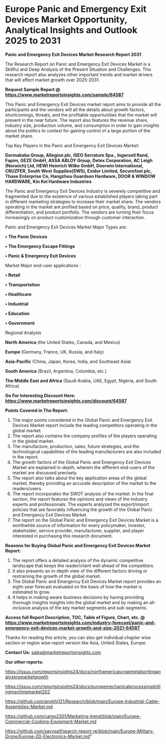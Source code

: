 # Europe Panic and Emergency Exit Devices Market Opportunity, Analytical Insights and Outlook 2025 to 2031

<strong>Panic and Emergency Exit Devices Market Research Report 2031</strong>

The Research Report on Panic and Emergency Exit Devices Market is a Skillful and Deep Analysis of the Present Situation and Challenges. This research report also analyzes other important trends and market drivers that will affect market growth over 2025-2031.

<strong>Request Sample Report @ <a href=https://www.marketreportsinsights.com/sample/64587>https://www.marketreportsinsights.com/sample/64587</a></strong>

This Panic and Emergency Exit Devices market report aims to provide all the participants and the vendors will all the details about growth factors, shortcomings, threats, and the profitable opportunities that the market will present in the near future. The report also features the revenue share, industry size, production volume, and consumption in order to gain insights about the politics to contest for gaining control of a large portion of the market share.

Top Key Players in the Panic and Emergency Exit Devices Market:

<strong>Dormakaba Group, Allegion plc, ISEO Serrature Spa., Ingersoll Rand, Fapim, GEZE GmbH, ASSA ABLOY Group, Detex Corporation, AC Leigh (Norwich) Ltd, HEWI Heinrich Wilke GmbH, Doorwin International, CRUZFER, South West Supplies(SWS), Exidor Limited, Securefast plc, Thase Enterprise Co, Hangzhou Guardson Hardware, DOOR & WINDOW HARDWARE, Kin Kei Hardware Industries</strong>

The Panic and Emergency Exit Devices Industry is severely competitive and fragmented due to the existence of various established players taking part in different marketing strategies to increase their market share. The vendors operating in the market are profiled based on price, quality, brand, product differentiation, and product portfolio. The vendors are turning their focus increasingly on product customization through customer interaction.

Panic and Emergency Exit Devices Market Major Types are:

<strong>• The Panic Devices

• The Emergency Escape Fittings

• Panic & Emergency Exit Devices</strong>

Market Major end-user applications :

<strong>• Retail

• Transportation

• Healthcare

• Industrial

• Education

• Government</strong>

Regional Analysis

</u><strong><b>North America</b></strong> (the United States, Canada, and Mexico)

<strong><b>Europe </b></strong>(Germany, France, UK, Russia, and Italy)

<strong><b>Asia-Pacific</b></strong> (China, Japan, Korea, India, and Southeast Asia)

<strong><b>South America</b></strong> (Brazil, Argentina, Colombia, etc.)

<strong><b>The Middle East and Africa</b></strong> (Saudi Arabia, UAE, Egypt, Nigeria, and South Africa)

<strong>Go For Interesting Discount Here: <a href=https://www.marketreportsinsights.com/discount/64587>https://www.marketreportsinsights.com/discount/64587</a></strong>

<strong>Points Covered in The Report:</strong>
<ol>
  <li>The major points considered in the Global Panic and Emergency Exit Devices Market report include the leading competitors operating in the global market.</li>
  <li>The report also contains the company profiles of the players operating in the global market.</li>
  <li>The manufacture, production, sales, future strategies, and the technological capabilities of the leading manufacturers are also included in the report.</li>
  <li>The growth factors of the Global Panic and Emergency Exit Devices Market are explained in-depth, wherein the different end-users of the market are discussed precisely.</li>
  <li>The report also talks about the key application areas of the global market, thereby providing an accurate description of the market to the readers/users.</li>
  <li>The report incorporates the SWOT analysis of the market. In the final section, the report features the opinions and views of the industry experts and professionals. The experts analyzed the export/import policies that are favorably influencing the growth of the Global Panic and Emergency Exit Devices Market.</li>
  <li>The report on the Global Panic and Emergency Exit Devices Market is a worthwhile source of information for every policymaker, investor, stakeholder, service provider, manufacturer, supplier, and player interested in purchasing this research document.</li>
</ol>
<strong>Reasons for Buying Global Panic and Emergency Exit Devices Market Report:</strong>

<ol>
  <li>The report offers a detailed analysis of the dynamic competitive landscape that keeps the reader/client well ahead of the competitors.</li>
  <li>It also presents an in-depth view of the different factors driving or restraining the growth of the global market.</li>
  <li>The Global Panic and Emergency Exit Devices Market report provides an eight-year forecast evaluated on the basis of how the market is estimated to grow.</li>
  <li>It helps in making aware business decisions by having providing thorough insights insights into the global market and by making an all-inclusive analysis of the key market segments and sub-segments.</li>
</ol>
<strong>Access full Report Description, TOC, Table of Figure, Chart, etc. @ <a href=https://www.marketreportsinsights.com/industry-forecast/panic-and-emergency-exit-devices-market-growth-and-size-2021-64587>https://www.marketreportsinsights.com/industry-forecast/panic-and-emergency-exit-devices-market-growth-and-size-2021-64587</a></strong>


Thanks for reading this article; you can also get individual chapter wise section or region wise report version like Asia, United States, Europe.

<strong>Contact Us:</strong>
sales@marketreportsinsights.com

<strong>Our other reports:</strong>

<a href=https://issuu.com/reportsinsights24/docs/northamericascrapmetalsortinganalyzersmarketgrowth>https://issuu.com/reportsinsights24/docs/northamericascrapmetalsortinganalyzersmarketgrowth</a>

<a href=https://issuu.com/reportsinsights24/docs/europemechanicalprocessingdrillingmachinemarket202>https://issuu.com/reportsinsights24/docs/europemechanicalprocessingdrillingmachinemarket202</a>

<a href=https://github.com/anokhi121/Research/blob/main/Europe-Industrial-Cable-Assemblies-Market.md>https://github.com/anokhi121/Research/blob/main/Europe-Industrial-Cable-Assemblies-Market.md</a>

<a href=https://github.com/cargo2301/Marketing-trend/blob/main/Europe-Commercial-Cooking-Equipment-Market.md>https://github.com/cargo2301/Marketing-trend/blob/main/Europe-Commercial-Cooking-Equipment-Market.md</a>

<a href=https://github.com/sayysaif/search-report-re/blob/main/Europe-Military-Drone/Europe-2D-Electronics-Market.md>https://github.com/sayysaif/search-report-re/blob/main/Europe-Military-Drone/Europe-2D-Electronics-Market.md</a>"
